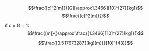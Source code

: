 
$$\frac{[c]^2[m]}{[G][\approx1.3466][10]^{27}[kg]}$$
$$\frac{[c]^2[m]}{}$$

if c = G = 1:
$$\frac{[m]}{}\approx \frac{[1.3466][10]^{27}[kg]}{}$$

$$\frac{[3.517673287][kg][m]}{[10]^{43}}$$
